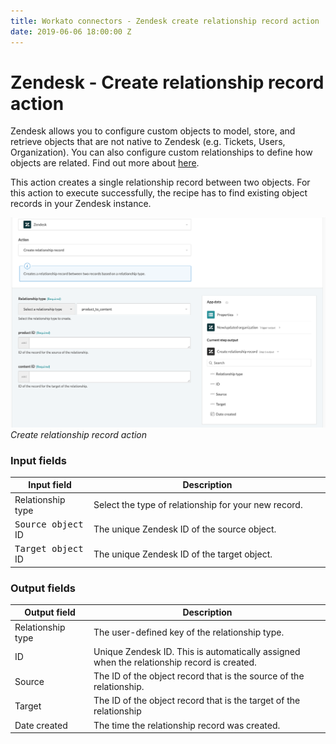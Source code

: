 ```yaml
---
title: Workato connectors - Zendesk create relationship record action
date: 2019-06-06 18:00:00 Z
---
```


# Zendesk - Create relationship record action

Zendesk allows you to configure custom objects to model, store, and retrieve objects that are not native to Zendesk (e.g. Tickets, Users, Organization). You can also configure custom relationships to define how objects are related. Find out more about [here](/connectors/zendesk/custom-objects.md).

This action creates a single relationship record between two objects. For this action to execute successfully, the recipe has to find existing object records in your Zendesk instance.

![Create relationship record action](/assets/images/connectors/zendesk/create-relationship-record-action.png)
*Create relationship record action*

### Input fields

<table class="unchanged rich-diff-level-one">
  <thead>
    <tr>
        <th width='25%'>Input field</th>
        <th>Description</th>
    </tr>
  </thead>
  <tbody>
    <tr>
      <td>Relationship type</td>
      <td>
        Select the type of relationship for your new record.
      </td>
    </tr>
    <tr>
      <td><kbd>Source object</kbd> ID</td>
      <td>
        The unique Zendesk ID of the source object.
      </td>
    </tr>
    <tr>
      <td><kbd>Target object</kbd> ID</td>
      <td>
        The unique Zendesk ID of the target object.
      </td>
    </tr>
  </tbody>
</table>

### Output fields

<table class="unchanged rich-diff-level-one">
  <thead>
    <tr>
        <th width='25%'>Output field</th>
        <th>Description</th>
    </tr>
  </thead>
  <tbody>
    <tr>
      <td>Relationship type</td>
      <td>
        The user-defined key of the relationship type.
      </td>
    </tr>  
    <tr>
      <td>ID</td>
      <td>
        Unique Zendesk ID. This is automatically assigned when the relationship record is created.
    </tr>  
    <tr>
      <td>Source</td>
      <td>
        The ID of the object record that is the source of the relationship.
      </td>
    </tr>
    <tr>
      <td>Target</td>
      <td>
        The ID of the object record that is the target of the relationship
      </td>
    </tr>
    <tr>
      <td>Date created</td>
      <td>
        The time the relationship record was created.
      </td>
    </tr>
  </tbody>
</table>
